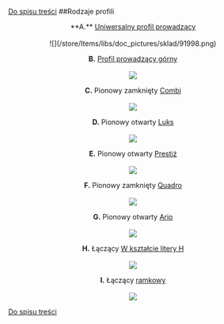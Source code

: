 [Do spisu treści](/service/doc/?cid=folding)
##Rodzaje profili
<center>
**А.**   <a href=" https://viyar.ua/search/?q=%D0%A3%D0%BD%D0%B8%D0%B2%D0%B5%D1%80%D1%81%D0%B0%D0%BB%D1%8C%D0%BD%D0%B0%D1%8F+%D0%BD%D0%B0%D0%BF%D1%80%D0%B0%D0%B2%D0%BB&s= " target="_blank"> Uniwersalny profil prowadzący </a> <br><br>
![](/store/Items/libs/doc_pictures/sklad/91998.png)

**B.**   <a href=" https://viyar.ua/search/?q=%D0%9D%D0%B0%D0%BF%D1%80%D0%B0%D0%B2%D0%BB%D1%8F%D1%8E%D1%89%D0%B0%D1%8F+%D0%B2%D0%B5%D1%80%D1%85%D0%BD%D1%8F%D1%8F+STARKE+&s= " target="_blank"> Profil prowadzący górny </a> <br><br>
![](/store/Items/libs/doc_pictures/sklad/91963.png)

**C.** Pionowy zamknięty  <a href="https://viyar.ua/catalog/profil_vertikalnyy_zakrytyy_combi_anodir_pokrytie_serebro_5_2m/" target="_blank"> Combi </a> <br><br>
![](/store/Items/libs/doc_pictures/razdv_2/combi_2.png)

**D.** Pionowy otwarty  <a href="https://viyar.ua/catalog/vertikalnyy_profil/?arrFilter_239_2934386948=Y&arrFilter_242_2782946485=Y&set_filter=%D0%9F%D0%BE%D0%BA%D0%B0%D0%B7%D0%B0%D1%82%D1%8C" target="_blank"> Luks </a> <br><br>
![](/store/Items/libs/doc_pictures/razdv_2/lux_2.png)

**E.** Pionowy otwarty  <a href="https://viyar.ua/search/?q=%D0%92%D0%B5%D1%80%D1%82%D0%B8%D0%BA%D0%B0%D0%BB%D1%8C%D0%BD%D1%8B%D0%B9+%D0%BE%D1%82%D0%BA%D1%80%D1%8B%D1%82%D1%8B%D0%B9+%D0%9F%D1%80%D0%B5%D1%81%D1%82%D0%B8%D0%B6&s=" target="_blank">Prestiż </a> <br><br>
![](/store/Items/libs/doc_pictures/razdv_2/prestig_2.png)

**F.** Pionowy zamknięty  <a href="https://viyar.ua/search/?q=%D0%92%D0%B5%D1%80%D1%82%D0%B8%D0%BA%D0%B0%D0%BB%D1%8C%D0%BD%D1%8B%D0%B9+%D0%B7%D0%B0%D0%BA%D1%80%D1%8B%D1%82%D1%8B%D0%B9+%D0%9A%D0%B2%D0%B0%D0%B4%D1%80%D0%BE&s=" target="_blank">Quadro </a> <br><br>
![](/store/Items/libs/doc_pictures/razdv_2/kvadro_2.png)

**G.** Pionowy otwarty  <a href="https://viyar.ua/search/?q=%D0%9F%D1%80%D0%BE%D1%84%D0%B8%D0%BB%D1%8C+%D0%B2%D0%B5%D1%80%D1%82%D0%B8%D0%BA%D0%B0%D0%BB%D1%8C%D0%BD%D1%8B%D0%B9+%D0%BE%D1%82%D0%BA%D1%80%D1%8B%D1%82%D1%8B%D0%B9+%D0%90%D1%80%D0%B8%D0%BE&s=" target="_blank">Ario </a> <br><br>
![](/store/Items/libs/doc_pictures/razdv_2/ario_2.png) <br>

**H.** Łączący <a href="https://viyar.ua/search/?q=%D0%9F%D1%80%D0%BE%D1%84%D0%B8%D0%BB%D1%8C+%D1%81%D0%BE%D0%B5%D0%B4%D0%B8%D0%BD%D0%B8%D1%82%D0%B5%D0%BB%D1%8C%D0%BD%D1%8B%D0%B9+%D0%9D-+%D0%BE%D0%B1%D1%80%D0%B0%D0%B7%D0%BD%D1%8B%D0%B9&s=" target="_blank">W kształcie litery H </a> <br><br>
![](/store/Items/libs/doc_pictures/razdv_2/h_2.png)

**I.** Łączący <a href=" https://viyar.ua/search/?q=%25D0%259F%25D1%2580%25D0%25BE%25D1%2584%25D0%25B8%25D0%25BB%25D1%258C+%25D1%2581%25D0%25BE%25D0%25B5%25D0%25B4%25D0%25B8%25D0%25BD%25D0%25B8%25D1%2582%25D0%25B5%25D0%25BB%25D1%258C%25D0%25BD%25D1%258B%25D0%25B9+%25D0%25A1+%25D0%25BF%25D1%2580%25D0%25B8%25D0%25BB%25D0%25B8%25D0%25B2%25D0%25BE%25D0%25BC&s=" target="_blank"> ramkowy </a> <br><br>
![](/store/Items/libs/doc_pictures/razdv_2/spriliv_2.png)
</center>


[Do spisu treści](/service/doc/?cid=folding)
